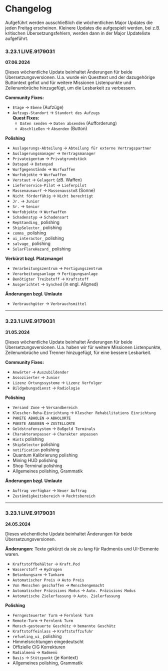 # Changelog
Aufgeführt werden ausschließlich die wöchentlichen Major Updates die jeden Freitag erscheinen. Kleinere Updates die aufgespielt werden, bei z.B. kritischen Übersetzungsfehlern, werden dann in der Major Updateliste aufgeführt.

### 3.23.1 LIVE.9179031
**07.06.2024**

Dieses wöchentliche Update beinhaltet Änderungen für beide Übersetzungsversionen. U.a. wurde ein Questtext und der dazugehörige Buttontext gefixt und für weitere Missionen Listenpunkte und Zeilenumbrüche hinzugefügt, um die Lesbarkeit zu verbessern.

**Community Fixes:**
- `Etage` -> `Ebene` (Aufzüge)
- `Aufzugs-Standort` -> `Standort des Aufzugs`</br>
	**Quest Fixes:**
	- `Daten senden` -> `Daten absenden` (Aufforderung)
	- `Abschließen` -> `Absenden` (Button)

**Polishing**
- `Auslagerungs-Abteilung` -> `Abteilung für externe Vertragspartner`
- `Auslagerungsmanager` -> `Vertragsmanager`
- `Privateigentum` -> `Privatgrundstück`
- `Datapad` -> `Datenpad`
- `Wurfgegenstände` -> `Wurfwaffen`
- `Wurfobjekte` -> `Wurfwaffen`
- `Verstaut` -> `Gelagert` (zB. Waffen)
- `Lieferservice-Pilot` -> `Lieferpilot`
- `Massenauswurf` -> `Massenausstoß` (Sonne)
- `Nicht förderfähig` -> `Nicht berechtigt`
- `Jr.` -> `Junior`
- `Sr.` -> `Senior`
- `Wurfobjekte` -> `Wurfwaffen`
- `Schadenstyp` -> `Schadensart`
- `RepStanding_` polishing
- `ShipSelector_` polishing
- `comms_` polishing
- `ui_interactor_` polishing
- `salvage_` polishing
- `SolarFlareHazard_` polishing

**Verkürzt bzgl. Platzmangel**
- `Verarbeitungszentrum` -> `Fertigungszentrum`
- `Verarbeitungsanlage` -> `Fertigungsanlage`
- `Benötigter Treibstoff` -> `Kraftstoff`
- `Ausgerichtet` -> `Synched` (in engl. Aligned)

**Änderungen bzgl. Umlaute**
- `Verbrauchgüter` -> `Verbrauchsmittel`

--------------------------

### 3.23.1 LIVE.9179031
**31.05.2024**

Dieses wöchentliche Update beinhaltet Änderungen für beide Übersetzungsversionen. U.a. haben wir für weitere Missionen Listenpunkte, Zeilenumbrüche und Trenner hinzugefügt, für eine bessere Lesbarkeit. 

**Community Fixes:**
- `Anwärter` -> `Auszubildender`
- `Assoziierter` -> `Junior`
- `Lizenz Ortungssysteme` -> `Lizenz Verfolger`
- `Bildgebungsdienst` -> `Radiologie`

**Polishing**
- `Versand Zone` -> `Versandbereich`
- `Klescher-Reha-Einrichtung` -> `Klescher Rehabilitations Einrichtung`
- `PAKETE ABHOLEN` -> `ABHOLORTE`
- `PAKETE ABGEBEN` -> `ZUSTELLORTE`
- `Geldstrafensystem` -> `Bußgeld Terminals`
- `Charakteranpasser` -> `Charakter anpassen`
- `Hints` polishing
- `ShipSelector` polishing
- `notification` polishing
- Quantum Kalibrierung polishing
- Mining HUD polishing
- Shop Terminal polishing
- Allgemeines polishing, Grammatik

**Änderungen bzgl. Umlaute**
- `Auftrag verfügbar` -> `Neuer Auftrag`
- `Zuständigkeitsbereich` -> `Rechtsbereich`

--------------------------

### 3.23.1 LIVE.9179031
**24.05.2024**

Dieses wöchentliche Update beinhaltet Änderungen für beide Übersetzungsversionen.

**Änderungen:**
Texte gekürzt da sie zu lang für Radmenüs und UI-Elemente waren.
 
- `Kraftstoffbehälter` -> `Kraft.Pod`
- `Wasserstoff` -> `Hydrogen`
- `Betankungsarm` -> `Tankarm`
- `Automatischer Preis` -> `Auto Preis`
- `Von Menschen geschaffen` -> `Menschengemacht`
- `Automatischer Präzisions Modus` -> `Auto. Präzisions Modus`
- `Automatische Zielerfassung` -> `Auto. Zielerfassung`

**Polishing**
- `Ferngesteuerter Turm` -> `Fernlenk Turm`
- `Remote-Turm` -> `Fernlenk Turm`
- `Mensch-gesteuerte Geschütz` -> `bemannte Geschütz`
- `Kraftstoffeinlass` -> `Kraftstoffzufuhr`
- `refueling_ui_` polishing
- Himmelsrichtungen eingedeutscht
- Offizielle CIG Korrekturen
- `Radialmenü` -> `Radmenü`
- `Basis` -> `Stützpunkt` (je Kontext) 
- Allgemeines polishing, Grammatik
